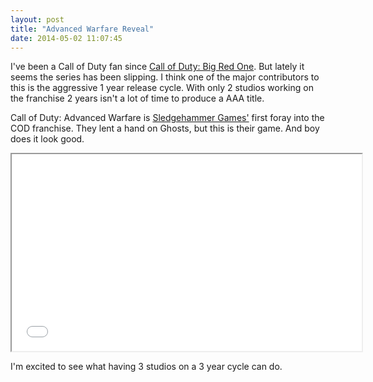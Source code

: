 ```yaml
---
layout: post
title: "Advanced Warfare Reveal"
date: 2014-05-02 11:07:45
---
```


I've been a Call of Duty fan since [Call of Duty: Big Red One](http://en.wikipedia.org/wiki/Call_of_Duty_2:_Big_Red_One).  But lately it seems the series has been slipping.  I think one of the major contributors to this is the aggressive 1 year release cycle.  With only 2 studios working on the franchise 2 years isn't a lot of time to produce a AAA title.

Call of Duty: Advanced Warfare is [Sledgehammer Games'](http://en.wikipedia.org/wiki/Sledgehammer_Games) first foray into the COD franchise.  They lent a hand on Ghosts, but this is their game.  And boy does it look good.

<iframe width="560" height="315" src="//www.youtube.com/embed/sFu5qXMuaJU" allowfullscreen></iframe>

I'm excited to see what having 3 studios on a 3 year cycle can do.
